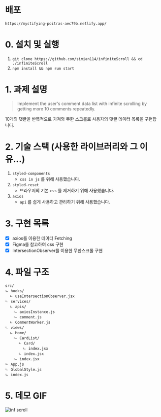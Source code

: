 # 배포

`https://mystifying-poitras-aec79b.netlify.app/`

# 0. 설치 및 실행

1. `git clone https://github.com/simian114/infiniteScroll && cd ./infiniteScroll`
2. `npm install && npm run start`

# 1. 과제 설명

> Implement the user's comment data list with infinite scrolling by getting more 10 comments repeatedly.

10개의 댓글을 반복적으로 가져와 무한 스크롤로 사용자의 댓글 데이터 목록을 구현합니다.

# 2. 기술 스택 (사용한 라이브러리와 그 이유...)

1. `styled-components`
   - `css in js` 를 위해 사용했습니다.
2. `styled-reset`
   - 브라우저의 기본 `css` 를 제거하기 위해 사용했습니다.
3. `axios`
   - `api` 를 쉽게 사용하고 관리하기 위해 사용했습니다.

# 3. 구현 목록

- [x] axios를 이용한 데이터 Fetching
- [x] Figma를 참고하여 css 구현
- [x] IntersectionObserver를 이용한 무한스크롤 구현

# 4. 파일 구조

```
src/
ㄴ hooks/
  ㄴ useIntersectionObserver.jsx
ㄴ services/
  ㄴ apis/
    ㄴ axiosInstance.js
    ㄴ comment.js
  ㄴ CommentWorker.js
ㄴ views/
  ㄴ Home/
    ㄴ CardList/
      ㄴ Card/
        ㄴ index.jsx
      ㄴ index.jsx
    ㄴ index.jsx
ㄴ App.js
ㄴ GlobalStyle.js
ㄴ index.js
```

# 5. 데모 GIF

![inf scroll](https://user-images.githubusercontent.com/49119625/127108225-bc0cdcee-b003-455d-a023-cefe15da196e.gif)
